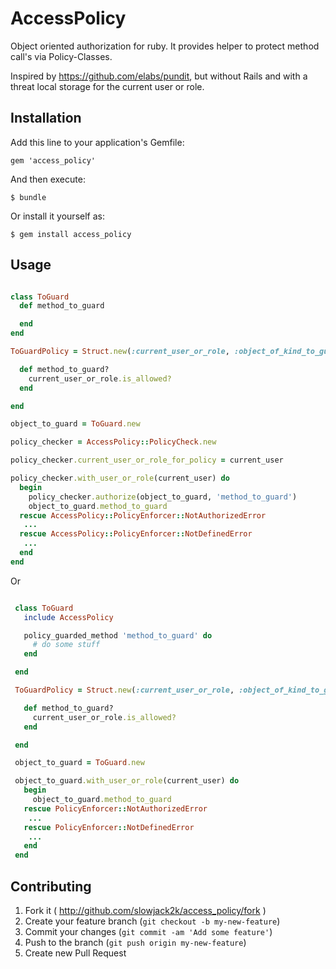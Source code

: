# AccessPolicy

Object oriented authorization for ruby. It provides helper to
protect method call's via Policy-Classes.

Inspired by https://github.com/elabs/pundit, but without Rails
and with a threat local storage for the current user or role.

## Installation

Add this line to your application's Gemfile:

    gem 'access_policy'

And then execute:

    $ bundle

Or install it yourself as:

    $ gem install access_policy

## Usage

```ruby

class ToGuard
  def method_to_guard

  end
end

ToGuardPolicy = Struct.new(:current_user_or_role, :object_of_kind_to_guard) do

  def method_to_guard?
    current_user_or_role.is_allowed?
  end

end

object_to_guard = ToGuard.new

policy_checker = AccessPolicy::PolicyCheck.new

policy_checker.current_user_or_role_for_policy = current_user

policy_checker.with_user_or_role(current_user) do
  begin
    policy_checker.authorize(object_to_guard, 'method_to_guard')
    object_to_guard.method_to_guard
  rescue AccessPolicy::PolicyEnforcer::NotAuthorizedError
   ...
  rescue AccessPolicy::PolicyEnforcer::NotDefinedError
   ...
  end
end


```

Or

```ruby

 class ToGuard
   include AccessPolicy

   policy_guarded_method 'method_to_guard' do
     # do some stuff
   end

 end

 ToGuardPolicy = Struct.new(:current_user_or_role, :object_of_kind_to_guard) do

   def method_to_guard?
     current_user_or_role.is_allowed?
   end

 end

 object_to_guard = ToGuard.new

 object_to_guard.with_user_or_role(current_user) do
   begin
     object_to_guard.method_to_guard
   rescue PolicyEnforcer::NotAuthorizedError
    ...
   rescue PolicyEnforcer::NotDefinedError
    ...
   end
 end


```

## Contributing

1. Fork it ( http://github.com/slowjack2k/access_policy/fork )
2. Create your feature branch (`git checkout -b my-new-feature`)
3. Commit your changes (`git commit -am 'Add some feature'`)
4. Push to the branch (`git push origin my-new-feature`)
5. Create new Pull Request
